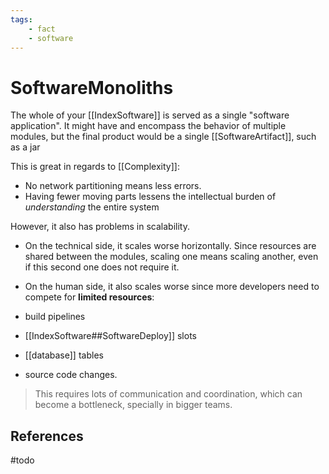 ```yaml
---
tags:
    - fact
    - software
---
```

# SoftwareMonoliths

The whole of your [[IndexSoftware]] is served as a single "software application". It might have and encompass the behavior of multiple modules, but the final product would be a single [[SoftwareArtifact]], such as a jar

This is great in regards to [[Complexity]]:

* No network partitioning means less errors.
* Having fewer moving parts lessens the intellectual burden of *understanding* the entire system

However, it also has problems in scalability.

* On the technical side, it scales worse horizontally. Since resources are shared between the modules, scaling one means scaling another, even if this second one does not require it.
* On the human side, it also scales worse since more developers need to compete for __limited resources__:

* build pipelines
* [[IndexSoftware##SoftwareDeploy]] slots
* [[database]] tables
* source code changes.

> This requires lots of communication and coordination,  which can become a bottleneck, specially in bigger teams.

## References

#todo
